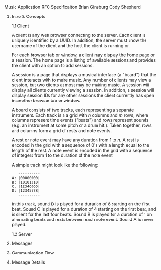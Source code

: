 Music Application RFC Specificaiton
    Brian Ginsburg
    Cody Shepherd

1. Intro & Concepts

    1.1 Client

    A client is any web browser connecting to the server. Each client is
    uniquely identified by a UUID. In addition, the server must know the
    username of the client and the host the client is running on.
    
    For each browser tab or window, a client may display the home page or a
    session. The home page is a listing of available sessions and provides the
    client with an option to add sessions.
    
    A session is a page that displays a musical interface (a "board") that the
    client interacts with to make music. Any number of clients may view a
    session, but two clients at most may be making music. A session will display
    all clients currently viewing a session. In addition, a session will display
    session IDs for any other sessions the client currently has open in another
    browser tab or window.
    
    A board consists of two tracks, each representing a separate instrument.
    Each track is a a grid with *n* columns and *m* rows, where columns
    represent time events ("beats") and rows represent sounds (e.g. an
    instrument at some pitch or a drum hit.). Taken together, rows and columns
    form a grid of rests and note events.
    
    A rest or note event may have any duration from 1 to *n*. A rest is encoded
    in the grid with a sequence of 0's with a length equal to the length of the
    rest. A note event is encoded in the grid with a sequence of integers from 1
    to the duration of the note event.
    
    A simple track might look like the following:
    ```
       ----------
    A: |00000000|
    B: |10101010|
    C: |12340000|
    D: |12345678|
       ----------
    ```

    In this track, sound D is played for a duration of 8 starting on the first
    beat. Sound C is played for a duration of 4 starting on the first beat, and
    is silent for the last four beats. Sound B is played for a duration of 1 on
    alternating beats and rests between each note event. Sound A is never played.
    

    1.2 Server

2. Messages

3. Communication Flow

4. Message Details
